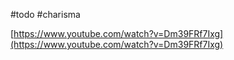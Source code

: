 #todo #charisma

[https://www.youtube.com/watch?v=Dm39FRf7Ixg](https://www.youtube.com/watch?v=Dm39FRf7Ixg)